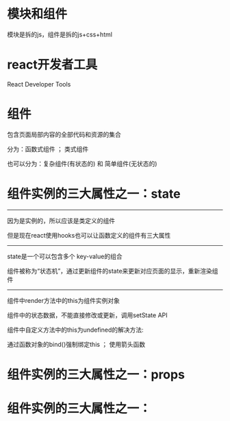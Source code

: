 # 模块和组件

模块是拆的js，组件是拆的js+css+html

# react开发者工具

React Developer Tools

# 组件

包含页面局部内容的全部代码和资源的集合

分为：函数式组件 ； 类式组件

也可以分为：复杂组件(有状态的) 和 简单组件(无状态的)

# 组件实例的三大属性之一：state

-------

因为是实例的，所以应该是类定义的组件

但是现在react使用hooks也可以让函数定义的组件有三大属性

-------

state是一个可以包含多个 key-value的组合

组件被称为“状态机”，通过更新组件的state来更新对应页面的显示，重新渲染组件

-------

组件中render方法中的this为组件实例对象

组件中的状态数据，不能直接修改或更新，调用setState API

组件中自定义方法中的this为undefined的解决方法:

通过函数对象的bind()强制绑定this ； 使用箭头函数

# 组件实例的三大属性之一：props

# 组件实例的三大属性之一：


